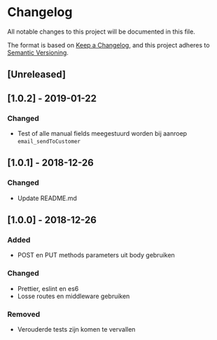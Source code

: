 # Changelog
All notable changes to this project will be documented in this file.

The format is based on [Keep a Changelog](https://keepachangelog.com/en/1.0.0/),
and this project adheres to [Semantic Versioning](https://semver.org/spec/v2.0.0.html).

## [Unreleased]

## [1.0.2] - 2019-01-22
### Changed
- Test of alle manual fields meegestuurd worden bij aanroep `email_sendToCustomer`

## [1.0.1] - 2018-12-26
### Changed
- Update README.md

## [1.0.0] - 2018-12-26
### Added
- POST en PUT methods parameters uit body gebruiken

### Changed
- Prettier, eslint en es6
- Losse routes en middleware gebruiken

### Removed
- Verouderde tests zijn komen te vervallen
